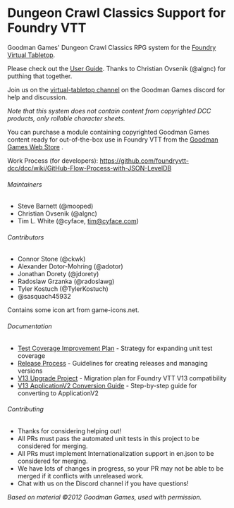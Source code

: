 # Dungeon Crawl Classics Support for Foundry VTT

Goodman Games' Dungeon Crawl Classics RPG system for the [Foundry Virtual Tabletop](https://foundryvtt.com).

Please check out the [User Guide](https://github.com/foundryvtt-dcc/dcc/wiki/FoundryVTT-DCC-System-User-Guide). Thanks to Christian Ovsenik (@algnc) for putthing that together.

Join us on the [virtual-tabletop channel](https://discord.gg/2PR9YH9) on the Goodman Games discord for help and discussion.

*Note that this system does not contain content from copyrighted DCC products, only rollable character sheets.*

You can purchase a module containing copyrighted Goodman Games content ready for out-of-the-box use in Foundry VTT from the [Goodman Games Web Store](https://goodman-games.com/store/product/foundryvtt-dcc-compendium-license-key/) .

Work Process (for developers): https://github.com/foundryvtt-dcc/dcc/wiki/GitHub-Flow-Process-with-JSON-LevelDB

###### Maintainers
* Steve Barnett (@mooped)
* Christian Ovsenik (@algnc)
* Tim L. White (@cyface, tim@cyface.com)

###### Contributors
* Connor Stone (@ckwk)
* Alexander Dotor-Mohring (@adotor)
* Jonathan Dorety (@jdorety)
* Radoslaw Grzanka (@radoslawg)
* Tyler Kostuch (@TylerKostuch)
* @sasquach45932

Contains some icon art from game-icons.net.

###### Documentation
* [Test Coverage Improvement Plan](docs/IMPROVE_TEST_COVERAGE.md) - Strategy for expanding unit test coverage
* [Release Process](docs/README_RELEASE_PROCESS.md) - Guidelines for creating releases and managing versions
* [V13 Upgrade Project](docs/V13_UPGRADE_PROJECT.md) - Migration plan for Foundry VTT V13 compatibility
* [V13 ApplicationV2 Conversion Guide](docs/V13_APP_V2_HOW_TO.md) - Step-by-step guide for converting to ApplicationV2

###### Contributing
* Thanks for considering helping out!
* All PRs must pass the automated unit tests in this project to be considered for merging.
* All PRs must implement Internationalization support in en.json to be considered for merging.
* We have lots of changes in progress, so your PR may not be able to be merged if it conflicts with unreleased work.
* Chat with us on the Discord channel if you have questions!

_Based on material ©2012 Goodman Games, used with permission._
